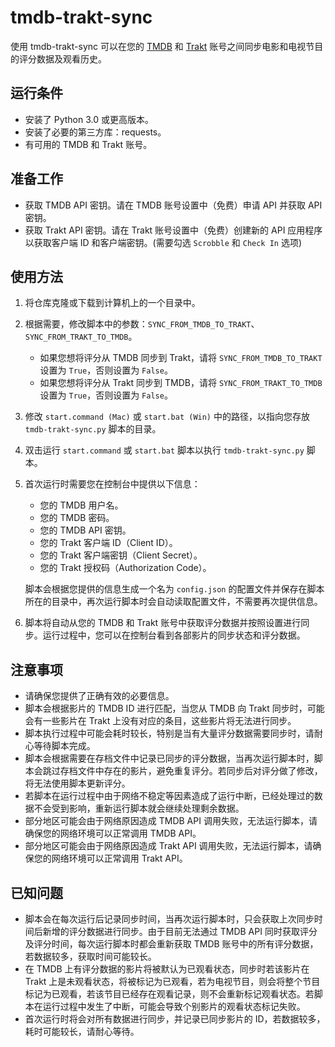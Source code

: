 # tmdb-trakt-sync
使用 tmdb-trakt-sync 可以在您的 [TMDB](https://www.themoviedb.org/) 和 [Trakt](https://trakt.tv/) 账号之间同步电影和电视节目的评分数据及观看历史。

## 运行条件
- 安装了 Python 3.0 或更高版本。
- 安装了必要的第三方库：requests。
- 有可用的 TMDB 和 Trakt 账号。

## 准备工作
- 获取 TMDB API 密钥。请在 TMDB 账号设置中（免费）申请 API 并获取 API 密钥。
- 获取 Trakt API 密钥。请在 Trakt 账号设置中（免费）创建新的 API 应用程序以获取客户端 ID 和客户端密钥。(需要勾选 `Scrobble` 和 `Check In` 选项)

## 使用方法
1. 将仓库克隆或下载到计算机上的一个目录中。
2. 根据需要，修改脚本中的参数：`SYNC_FROM_TMDB_TO_TRAKT`、`SYNC_FROM_TRAKT_TO_TMDB`。
   - 如果您想将评分从 TMDB 同步到 Trakt，请将 `SYNC_FROM_TMDB_TO_TRAKT` 设置为 `True`，否则设置为 `False`。
   - 如果您想将评分从 Trakt 同步到 TMDB，请将 `SYNC_FROM_TRAKT_TO_TMDB` 设置为 `True`，否则设置为 `False`。
3. 修改 `start.command (Mac)` 或 `start.bat (Win)` 中的路径，以指向您存放 `tmdb-trakt-sync.py` 脚本的目录。
4. 双击运行 `start.command` 或 `start.bat` 脚本以执行 `tmdb-trakt-sync.py` 脚本。
5. 首次运行时需要您在控制台中提供以下信息：

   - 您的 TMDB 用户名。
   - 您的 TMDB 密码。
   - 您的 TMDB API 密钥。
   - 您的 Trakt 客户端 ID（Client ID）。
   - 您的 Trakt 客户端密钥（Client Secret）。
   - 您的 Trakt 授权码（Authorization Code）。

   脚本会根据您提供的信息生成一个名为 `config.json` 的配置文件并保存在脚本所在的目录中，再次运行脚本时会自动读取配置文件，不需要再次提供信息。
6. 脚本将自动从您的 TMDB 和 Trakt 账号中获取评分数据并按照设置进行同步。运行过程中，您可以在控制台看到各部影片的同步状态和评分数据。

## 注意事项
- 请确保您提供了正确有效的必要信息。
- 脚本会根据影片的 TMDB ID 进行匹配，当您从 TMDB 向 Trakt 同步时，可能会有一些影片在 Trakt 上没有对应的条目，这些影片将无法进行同步。
- 脚本执行过程中可能会耗时较长，特别是当有大量评分数据需要同步时，请耐心等待脚本完成。
- 脚本会根据需要在存档文件中记录已同步的评分数据，当再次运行脚本时，脚本会跳过存档文件中存在的影片，避免重复评分。若同步后对评分做了修改，将无法使用脚本更新评分。
- 若脚本在运行过程中由于网络不稳定等因素造成了运行中断，已经处理过的数据不会受到影响，重新运行脚本就会继续处理剩余数据。
- 部分地区可能会由于网络原因造成 TMDB API 调用失败，无法运行脚本，请确保您的网络环境可以正常调用 TMDB API。
- 部分地区可能会由于网络原因造成 Trakt API 调用失败，无法运行脚本，请确保您的网络环境可以正常调用 Trakt API。

## 已知问题
- 脚本会在每次运行后记录同步时间，当再次运行脚本时，只会获取上次同步时间后新增的评分数据进行同步。由于目前无法通过 TMDB API 同时获取评分及评分时间，每次运行脚本时都会重新获取 TMDB 账号中的所有评分数据，若数据较多，获取时间可能较长。
- 在 TMDB 上有评分数据的影片将被默认为已观看状态，同步时若该影片在 Trakt 上是未观看状态，将被标记为已观看，若为电视节目，则会将整个节目标记为已观看，若该节目已经存在观看记录，则不会重新标记观看状态。若脚本在运行过程中发生了中断，可能会导致个别影片的观看状态标记失败。
- 首次运行时将会对所有数据进行同步，并记录已同步影片的 ID，若数据较多，耗时可能较长，请耐心等待。
